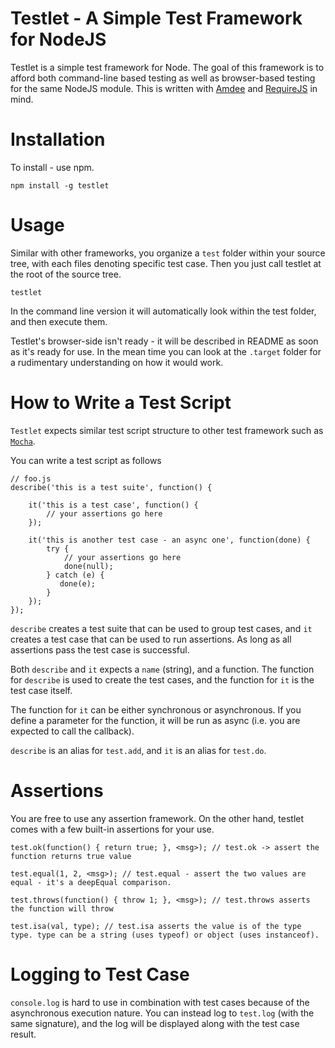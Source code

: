 Testlet - A Simple Test Framework for NodeJS
============================================

Testlet is a simple test framework for Node. The goal of this framework is to afford both command-line based testing
as well as browser-based testing for the same NodeJS module. This is written with [Amdee](https://github.com/yinso/amdee)
and [RequireJS](http://requirejs.org) in mind.

Installation
============

To install - use npm.

    npm install -g testlet

Usage
=====

Similar with other frameworks, you organize a `test` folder within your source tree, with each files denoting specific
test case. Then you just call testlet at the root of the source tree.

    testlet

In the command line version it will automatically look within the test folder, and then execute them.

Testlet's browser-side isn't ready - it will be described in README as soon as it's ready for use. In the mean time
you can look at the `.target` folder for a rudimentary understanding on how it would work.

How to Write a Test Script
==========================

`Testlet` expects similar test script structure to other test framework such as [`Mocha`](http://visionmedia.github.io/mocha/).

You can write a test script as follows

    // foo.js
    describe('this is a test suite', function() {

        it('this is a test case', function() {
            // your assertions go here
        });

        it('this is another test case - an async one', function(done) {
            try {
                // your assertions go here
                done(null);
            } catch (e) {
               done(e);
            }
        });
    });

`describe` creates a test suite that can be used to group test cases, and `it` creates a test case that can be used to
run assertions. As long as all assertions pass the test case is successful.

Both `describe` and `it` expects a `name` (string), and a function. The function for `describe` is used to create the
test cases, and the function for `it` is the test case itself.

The function for `it` can be either synchronous or asynchronous. If you define a parameter for the function, it will be
run as async (i.e. you are expected to call the callback).

`describe` is an alias for `test.add`, and `it` is an alias for `test.do`.

Assertions
==========

You are free to use any assertion framework. On the other hand, testlet comes with a few built-in assertions for your use.

    test.ok(function() { return true; }, <msg>); // test.ok -> assert the function returns true value

    test.equal(1, 2, <msg>); // test.equal - assert the two values are equal - it's a deepEqual comparison.

    test.throws(function() { throw 1; }, <msg>); // test.throws asserts the function will throw

    test.isa(val, type); // test.isa asserts the value is of the type type. type can be a string (uses typeof) or object (uses instanceof).

Logging to Test Case
====================

`console.log` is hard to use in combination with test cases because of the asynchronous execution nature. You can
instead log to `test.log` (with the same signature), and the log will be displayed along with the test case result.




